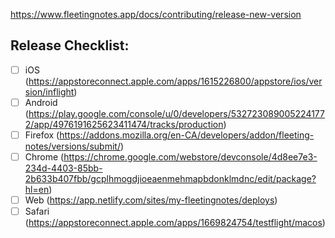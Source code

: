 https://www.fleetingnotes.app/docs/contributing/release-new-version

## Release Checklist:
- [ ] iOS (https://appstoreconnect.apple.com/apps/1615226800/appstore/ios/version/inflight)
- [ ] Android (https://play.google.com/console/u/0/developers/5327230890052241772/app/4976191625623411474/tracks/production)
- [ ] Firefox (https://addons.mozilla.org/en-CA/developers/addon/fleeting-notes/versions/submit/)
- [ ] Chrome (https://chrome.google.com/webstore/devconsole/4d8ee7e3-234d-4403-85bb-2b633b407fbb/gcplhmogdjioeaenmehmapbdonklmdnc/edit/package?hl=en)
- [ ] Web (https://app.netlify.com/sites/my-fleetingnotes/deploys)
- [ ] Safari (https://appstoreconnect.apple.com/apps/1669824754/testflight/macos)
